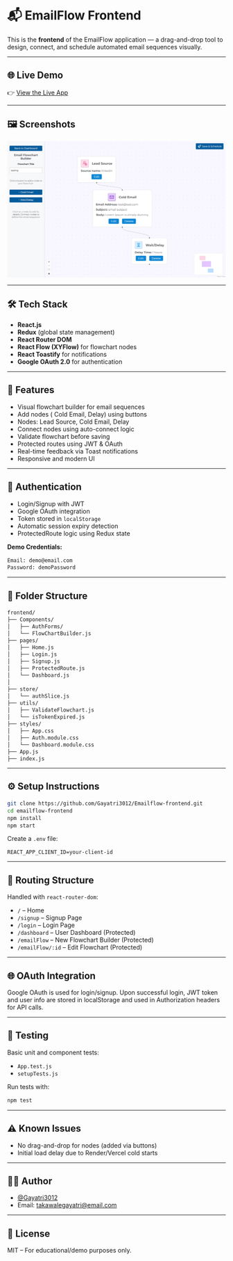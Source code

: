 
# 📬 EmailFlow Frontend

This is the **frontend** of the EmailFlow application — a drag-and-drop tool to design, connect, and schedule automated email sequences visually.

---

## 🌐 Live Demo
👉 [View the Live App](https://your-deployment-link.com) 

---

## 🖼️ Screenshots
<!-- Add actual image links if available -->
![Flow Builder](public/app-screenshot.png)

---

## 🛠️ Tech Stack

- **React.js**
- **Redux** (global state management)
- **React Router DOM**
- **React Flow (XYFlow)** for flowchart nodes
- **React Toastify** for notifications
- **Google OAuth 2.0** for authentication

---

## 🚀 Features

- Visual flowchart builder for email sequences
- Add nodes ( Cold Email, Delay) using buttons
- Nodes: Lead Source, Cold Email, Delay
- Connect nodes using auto-connect logic
- Validate flowchart before saving
- Protected routes using JWT & OAuth
- Real-time feedback via Toast notifications
- Responsive and modern UI

---

## 🔐 Authentication

- Login/Signup with JWT
- Google OAuth integration
- Token stored in `localStorage`
- Automatic session expiry detection
- ProtectedRoute logic using Redux state

**Demo Credentials:**

```bash
Email: demo@email.com
Password: demoPassword
```

---

## 📂 Folder Structure

```
frontend/
├── Components/
│   ├── AuthForms/
│   └── FlowChartBuilder.js
├── pages/
│   ├── Home.js
│   ├── Login.js
│   ├── Signup.js
│   ├── ProtectedRoute.js
│   └── Dashboard.js
│
├── store/
│   └── authSlice.js
├── utils/
│   ├── ValidateFlowchart.js
│   └── isTokenExpired.js
├── styles/
│   ├── App.css
│   ├── Auth.module.css
│   └── Dashboard.module.css
├── App.js
├── index.js
```

---

## ⚙️ Setup Instructions

```bash
git clone https://github.com/Gayatri3012/Emailflow-frontend.git
cd emailflow-frontend
npm install
npm start
```

Create a `.env` file:

```env
REACT_APP_CLIENT_ID=your-client-id
```

---

## 🔄 Routing Structure

Handled with `react-router-dom`:

- `/` – Home
- `/signup` – Signup Page
- `/login` – Login Page
- `/dashboard` – User Dashboard (Protected)
- `/emailFlow` – New Flowchart Builder (Protected)
- `/emailFlow/:id` – Edit Flowchart (Protected)

---

## 🌐 OAuth Integration

Google OAuth is used for login/signup. Upon successful login, JWT token and user info are stored in localStorage and used in Authorization headers for API calls.

---

## 🧪 Testing

Basic unit and component tests:

- `App.test.js`
- `setupTests.js`

Run tests with:

```bash
npm test
```

---

## ⚠️ Known Issues

- No drag-and-drop for nodes (added via buttons)
- Initial load delay due to Render/Vercel cold starts

---

## 👩‍💻 Author

- [@Gayatri3012](https://github.com/Gayatri3012)
- Email: takawalegayatri@email.com

---

## 🧾 License

MIT – For educational/demo purposes only.
